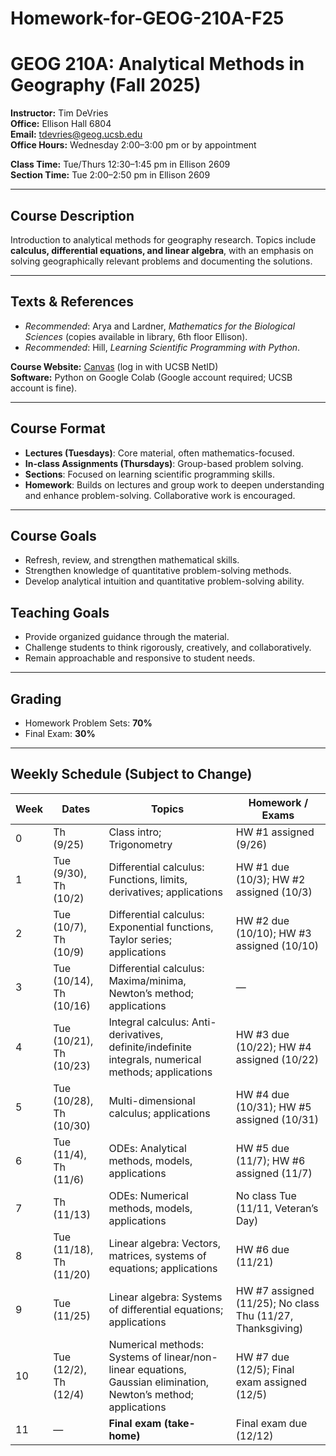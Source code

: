 # Homework-for-GEOG-210A-F25

# GEOG 210A: Analytical Methods in Geography (Fall 2025)

**Instructor:** Tim DeVries  
**Office:** Ellison Hall 6804  
**Email:** [tdevries@geog.ucsb.edu](mailto:tdevries@geog.ucsb.edu)  
**Office Hours:** Wednesday 2:00–3:00 pm or by appointment  

**Class Time:** Tue/Thurs 12:30–1:45 pm in Ellison 2609  
**Section Time:** Tue 2:00–2:50 pm in Ellison 2609  

---

## Course Description
Introduction to analytical methods for geography research. Topics include **calculus, differential equations, and linear algebra**, with an emphasis on solving geographically relevant problems and documenting the solutions.

---

## Texts & References
- *Recommended*: Arya and Lardner, *Mathematics for the Biological Sciences* (copies available in library, 6th floor Ellison).  
- *Recommended*: Hill, *Learning Scientific Programming with Python*.  

**Course Website:** [Canvas](https://canvas.ucsb.edu) (log in with UCSB NetID)  
**Software:** Python on Google Colab (Google account required; UCSB account is fine).  

---

## Course Format
- **Lectures (Tuesdays)**: Core material, often mathematics-focused.  
- **In-class Assignments (Thursdays)**: Group-based problem solving.  
- **Sections**: Focused on learning scientific programming skills.  
- **Homework**: Builds on lectures and group work to deepen understanding and enhance problem-solving. Collaborative work is encouraged.  

---

## Course Goals
- Refresh, review, and strengthen mathematical skills.  
- Strengthen knowledge of quantitative problem-solving methods.  
- Develop analytical intuition and quantitative problem-solving ability.  

## Teaching Goals
- Provide organized guidance through the material.  
- Challenge students to think rigorously, creatively, and collaboratively.  
- Remain approachable and responsive to student needs.  

---

## Grading
- Homework Problem Sets: **70%**  
- Final Exam: **30%**  

---

## Weekly Schedule (Subject to Change)

| Week | Dates | Topics | Homework / Exams |
|------|-------|--------|------------------|
| 0 | Th (9/25) | Class intro; Trigonometry | HW #1 assigned (9/26) |
| 1 | Tue (9/30), Th (10/2) | Differential calculus: Functions, limits, derivatives; applications | HW #1 due (10/3); HW #2 assigned (10/3) |
| 2 | Tue (10/7), Th (10/9) | Differential calculus: Exponential functions, Taylor series; applications | HW #2 due (10/10); HW #3 assigned (10/10) |
| 3 | Tue (10/14), Th (10/16) | Differential calculus: Maxima/minima, Newton’s method; applications | — |
| 4 | Tue (10/21), Th (10/23) | Integral calculus: Anti-derivatives, definite/indefinite integrals, numerical methods; applications | HW #3 due (10/22); HW #4 assigned (10/22) |
| 5 | Tue (10/28), Th (10/30) | Multi-dimensional calculus; applications | HW #4 due (10/31); HW #5 assigned (10/31) |
| 6 | Tue (11/4), Th (11/6) | ODEs: Analytical methods, models, applications | HW #5 due (11/7); HW #6 assigned (11/7) |
| 7 | Th (11/13) | ODEs: Numerical methods, models, applications | No class Tue (11/11, Veteran’s Day) |
| 8 | Tue (11/18), Th (11/20) | Linear algebra: Vectors, matrices, systems of equations; applications | HW #6 due (11/21) |
| 9 | Tue (11/25) | Linear algebra: Systems of differential equations; applications | HW #7 assigned (11/25); No class Thu (11/27, Thanksgiving) |
| 10 | Tue (12/2), Th (12/4) | Numerical methods: Systems of linear/non-linear equations, Gaussian elimination, Newton’s method; applications | HW #7 due (12/5); Final exam assigned (12/5) |
| 11 | — | **Final exam (take-home)** | Final exam due (12/12) |

